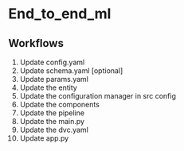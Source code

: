 # End_to_end_ml

## Workflows

1. Update config.yaml
2. Update schema.yaml [optional]
3. Update params.yaml
4. Update the entity
5. Update the configuration manager in src config
6. Update the components
7. Update the pipeline
8. Update the main.py
9. Update the dvc.yaml
10. Update app.py